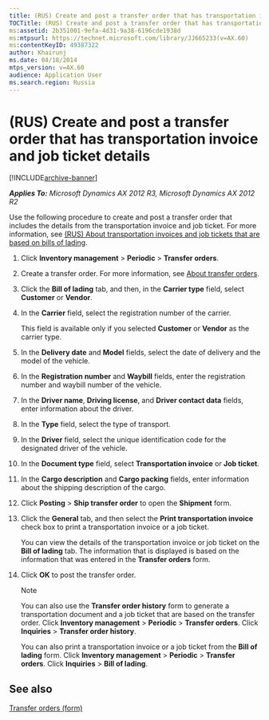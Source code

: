 ```yaml
---
title: (RUS) Create and post a transfer order that has transportation invoice and job ticket details
TOCTitle: (RUS) Create and post a transfer order that has transportation invoice and job ticket details
ms:assetid: 2b351001-9efa-4d31-9a38-6196cde1938d
ms:mtpsurl: https://technet.microsoft.com/library/JJ665233(v=AX.60)
ms:contentKeyID: 49387322
author: Khairunj
ms.date: 04/18/2014
mtps_version: v=AX.60
audience: Application User
ms.search.region: Russia
---
```


# (RUS) Create and post a transfer order that has transportation invoice and job ticket details 


[!INCLUDE[archive-banner](includes/archive-banner.md)]


_**Applies To:** Microsoft Dynamics AX 2012 R3, Microsoft Dynamics AX 2012 R2_

Use the following procedure to create and post a transfer order that includes the details from the transportation invoice and job ticket. For more information, see [(RUS) About transportation invoices and job tickets that are based on bills of lading](rus-about-transportation-invoices-and-job-tickets-that-are-based-on-bills-of-lading.md).

1.  Click **Inventory management** \> **Periodic** \> **Transfer orders**.

2.  Create a transfer order. For more information, see [About transfer orders](about-transfer-orders.md).

3.  Click the **Bill of lading** tab, and then, in the **Carrier type** field, select **Customer** or **Vendor**.

4.  In the **Carrier** field, select the registration number of the carrier.
    
    This field is available only if you selected **Customer** or **Vendor** as the carrier type.

5.  In the **Delivery date** and **Model** fields, select the date of delivery and the model of the vehicle.

6.  In the **Registration number** and **Waybill** fields, enter the registration number and waybill number of the vehicle.

7.  In the **Driver name**, **Driving license**, and **Driver contact data** fields, enter information about the driver.

8.  In the **Type** field, select the type of transport.

9.  In the **Driver** field, select the unique identification code for the designated driver of the vehicle.

10. In the **Document type** field, select **Transportation invoice** or **Job ticket**.

11. In the **Cargo description** and **Cargo packing** fields, enter information about the shipping description of the cargo.

12. Click **Posting** \> **Ship transfer order** to open the **Shipment** form.

13. Click the **General** tab, and then select the **Print transportation invoice** check box to print a transportation invoice or a job ticket.
    
    You can view the details of the transportation invoice or job ticket on the **Bill of lading** tab. The information that is displayed is based on the information that was entered in the **Transfer orders** form.

14. Click **OK** to post the transfer order.
    

    > [!NOTE]
    > <P>You can also use the <STRONG>Transfer order history</STRONG> form to generate a transportation document and a job ticket that are based on the transfer order. Click <STRONG>Inventory management</STRONG> &gt; <STRONG>Periodic</STRONG> &gt; <STRONG>Transfer orders</STRONG>. Click <STRONG>Inquiries</STRONG> &gt; <STRONG>Transfer order history</STRONG>.</P>
    > <P>You can also print a transportation invoice or a job ticket from the <STRONG>Bill of lading</STRONG> form. Click <STRONG>Inventory management</STRONG> &gt; <STRONG>Periodic</STRONG> &gt; <STRONG>Transfer orders</STRONG>. Click <STRONG>Inquiries</STRONG> &gt; <STRONG>Bill of lading</STRONG>.</P>



## See also

[Transfer orders (form)](https://technet.microsoft.com/library/aa634530\(v=ax.60\))

  


